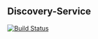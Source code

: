 ## Discovery-Service

[![Build Status](https://travis-ci.com/devisv505/projectx-discovery-service.svg?branch=master)](https://travis-ci.com/devisv505/projectx-discovery-service)
